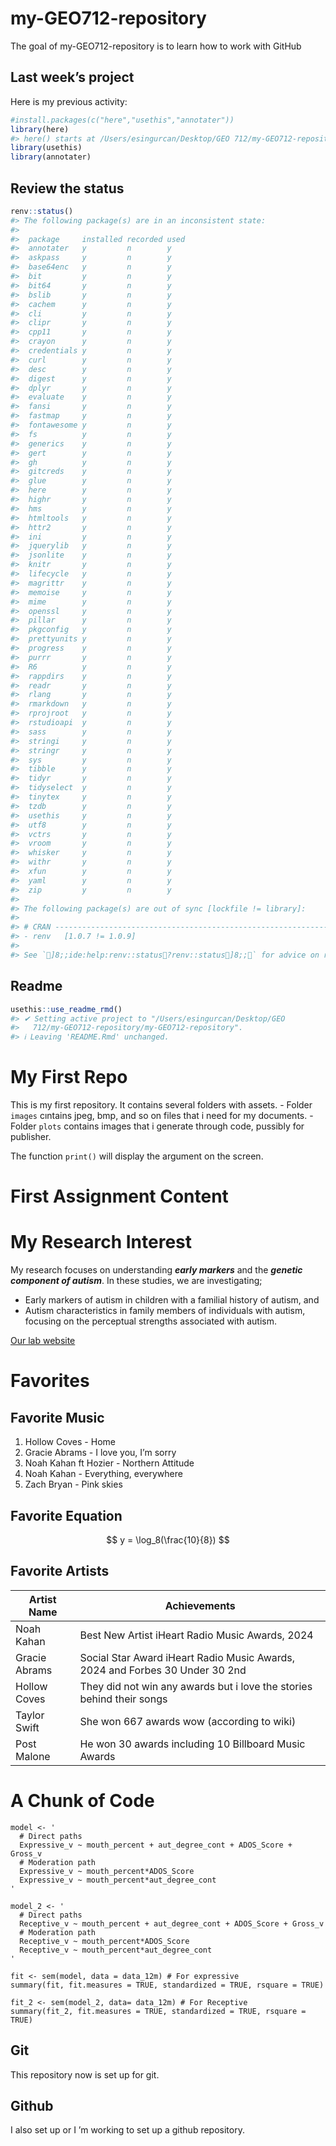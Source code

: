 
<!-- README.md is generated from README.Rmd. Please edit that file -->

# my-GEO712-repository

<!-- badges: start -->
<!-- badges: end -->

The goal of my-GEO712-repository is to learn how to work with GitHub

## Last week’s project

Here is my previous activity:

``` r
#install.packages(c("here","usethis","annotater"))
library(here)
#> here() starts at /Users/esingurcan/Desktop/GEO 712/my-GEO712-repository/my-GEO712-repository
library(usethis)
library(annotater)
```

## Review the status

``` r
renv::status()
#> The following package(s) are in an inconsistent state:
#> 
#>  package     installed recorded used
#>  annotater   y         n        y   
#>  askpass     y         n        y   
#>  base64enc   y         n        y   
#>  bit         y         n        y   
#>  bit64       y         n        y   
#>  bslib       y         n        y   
#>  cachem      y         n        y   
#>  cli         y         n        y   
#>  clipr       y         n        y   
#>  cpp11       y         n        y   
#>  crayon      y         n        y   
#>  credentials y         n        y   
#>  curl        y         n        y   
#>  desc        y         n        y   
#>  digest      y         n        y   
#>  dplyr       y         n        y   
#>  evaluate    y         n        y   
#>  fansi       y         n        y   
#>  fastmap     y         n        y   
#>  fontawesome y         n        y   
#>  fs          y         n        y   
#>  generics    y         n        y   
#>  gert        y         n        y   
#>  gh          y         n        y   
#>  gitcreds    y         n        y   
#>  glue        y         n        y   
#>  here        y         n        y   
#>  highr       y         n        y   
#>  hms         y         n        y   
#>  htmltools   y         n        y   
#>  httr2       y         n        y   
#>  ini         y         n        y   
#>  jquerylib   y         n        y   
#>  jsonlite    y         n        y   
#>  knitr       y         n        y   
#>  lifecycle   y         n        y   
#>  magrittr    y         n        y   
#>  memoise     y         n        y   
#>  mime        y         n        y   
#>  openssl     y         n        y   
#>  pillar      y         n        y   
#>  pkgconfig   y         n        y   
#>  prettyunits y         n        y   
#>  progress    y         n        y   
#>  purrr       y         n        y   
#>  R6          y         n        y   
#>  rappdirs    y         n        y   
#>  readr       y         n        y   
#>  rlang       y         n        y   
#>  rmarkdown   y         n        y   
#>  rprojroot   y         n        y   
#>  rstudioapi  y         n        y   
#>  sass        y         n        y   
#>  stringi     y         n        y   
#>  stringr     y         n        y   
#>  sys         y         n        y   
#>  tibble      y         n        y   
#>  tidyr       y         n        y   
#>  tidyselect  y         n        y   
#>  tinytex     y         n        y   
#>  tzdb        y         n        y   
#>  usethis     y         n        y   
#>  utf8        y         n        y   
#>  vctrs       y         n        y   
#>  vroom       y         n        y   
#>  whisker     y         n        y   
#>  withr       y         n        y   
#>  xfun        y         n        y   
#>  yaml        y         n        y   
#>  zip         y         n        y   
#> 
#> The following package(s) are out of sync [lockfile != library]:
#> 
#> # CRAN -----------------------------------------------------------------------
#> - renv   [1.0.7 != 1.0.9]
#> 
#> See `]8;;ide:help:renv::status?renv::status]8;;` for advice on resolving these issues.
```

## Readme

``` r
usethis::use_readme_rmd()
#> ✔ Setting active project to "/Users/esingurcan/Desktop/GEO
#>   712/my-GEO712-repository/my-GEO712-repository".
#> ℹ Leaving 'README.Rmd' unchanged.
```

# My First Repo

<!-- badgers:start -->
<!-- badgers:end -->

This is my first repository. It contains several folders with assets. -
Folder `images` cıntains jpeg, bmp, and so on files that i need for my
documents. - Folder `plots` contains images that i generate through
code, pussibly for publisher.

The function `print()` will display the argument on the screen.

# First Assignment Content

# My Research Interest

My research focuses on understanding ***early markers*** and the
***genetic component of autism***. In these studies, we are
investigating;

- Early markers of autism in children with a familial history of autism,
  and
- Autism characteristics in family members of individuals with autism,
  focusing on the perceptual strengths associated with autism.

[Our lab website](https://pnb.mcmaster.ca/rutherford/)

# Favorites

## Favorite Music

1.  Hollow Coves - Home
2.  Gracie Abrams - I love you, I’m sorry
3.  Noah Kahan ft Hozier - Northern Attitude
4.  Noah Kahan - Everything, everywhere
5.  Zach Bryan - Pink skies

## Favorite Equation

$$
y =  \log_8(\frac{10}{8})
$$

## Favorite Artists

| Artist Name   | Achievements                                                                 |
|---------------|------------------------------------------------------------------------------|
| Noah Kahan    | Best New Artist iHeart Radio Music Awards, 2024                              |
| Gracie Abrams | Social Star Award iHeart Radio Music Awards, 2024 and Forbes 30 Under 30 2nd |
| Hollow Coves  | They did not win any awards but i love the stories behind their songs        |
| Taylor Swift  | She won 667 awards wow (according to wiki)                                   |
| Post Malone   | He won 30 awards including 10 Billboard Music Awards                         |

# A Chunk of Code

    model <- '
      # Direct paths
      Expressive_v ~ mouth_percent + aut_degree_cont + ADOS_Score + Gross_v 
      # Moderation path
      Expressive_v ~ mouth_percent*ADOS_Score
      Expressive_v ~ mouth_percent*aut_degree_cont
    '

    model_2 <- '
      # Direct paths
      Receptive_v ~ mouth_percent + aut_degree_cont + ADOS_Score + Gross_v 
      # Moderation path
      Receptive_v ~ mouth_percent*ADOS_Score
      Receptive_v ~ mouth_percent*aut_degree_cont
    '

    fit <- sem(model, data = data_12m) # For expressive
    summary(fit, fit.measures = TRUE, standardized = TRUE, rsquare = TRUE)

    fit_2 <- sem(model_2, data= data_12m) # For Receptive
    summary(fit_2, fit.measures = TRUE, standardized = TRUE, rsquare = TRUE)

## Git

This repository now is set up for git.

## Github

I also set up or I ’m working to set up a github repository.
